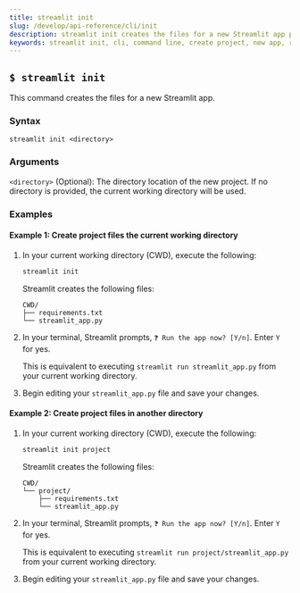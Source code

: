 ```yaml
---
title: streamlit init
slug: /develop/api-reference/cli/init
description: streamlit init creates the files for a new Streamlit app project including requirements.txt and streamlit_app.py.
keywords: streamlit init, cli, command line, create project, new app, requirements.txt, streamlit_app.py, project files
---
```


## `$ streamlit init`

This command creates the files for a new Streamlit app.

### Syntax

```
streamlit init <directory>
```

### Arguments

`<directory>` (Optional): The directory location of the new project. If no directory is provided, the current working directory will be used.

### Examples

#### Example 1: Create project files the current working directory

1. In your current working directory (CWD), execute the following:

   ```bash
   streamlit init
   ```

   Streamlit creates the following files:

   ```
   CWD/
   ├── requirements.txt
   └── streamlit_app.py
   ```

2. In your terminal, Streamlit prompts, `❓ Run the app now? [Y/n]`. Enter `Y` for yes.

   This is equivalent to executing `streamlit run streamlit_app.py` from your current working directory.

3. Begin editing your `streamlit_app.py` file and save your changes.

#### Example 2: Create project files in another directory

1. In your current working directory (CWD), execute the following:

   ```bash
   streamlit init project
   ```

   Streamlit creates the following files:

   ```
   CWD/
   └── project/
       ├── requirements.txt
       └── streamlit_app.py
   ```

2. In your terminal, Streamlit prompts, `❓ Run the app now? [Y/n]`. Enter `Y` for yes.

   This is equivalent to executing `streamlit run project/streamlit_app.py` from your current working directory.

3. Begin editing your `streamlit_app.py` file and save your changes.
